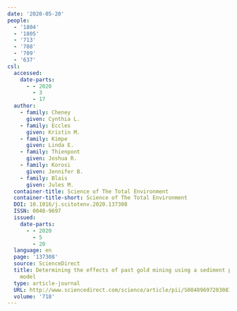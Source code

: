```yaml
---
date: '2020-05-20'
people:
  - '1804'
  - '1805'
  - '713'
  - '708'
  - '709'
  - '637'
csl:
  accessed:
    date-parts:
      - - 2020
        - 3
        - 17
  author:
    - family: Cheney
      given: Cynthia L.
    - family: Eccles
      given: Kristin M.
    - family: Kimpe
      given: Linda E.
    - family: Thienpont
      given: Joshua R.
    - family: Korosi
      given: Jennifer B.
    - family: Blais
      given: Jules M.
  container-title: Science of The Total Environment
  container-title-short: Science of The Total Environment
  DOI: 10.1016/j.scitotenv.2020.137308
  ISSN: 0048-9697
  issued:
    date-parts:
      - - 2020
        - 5
        - 20
  language: en
  page: '137308'
  source: ScienceDirect
  title: Determining the effects of past gold mining using a sediment palaeotoxicity
    model
  type: article-journal
  URL: http://www.sciencedirect.com/science/article/pii/S0048969720308184
  volume: '718'
---
```

